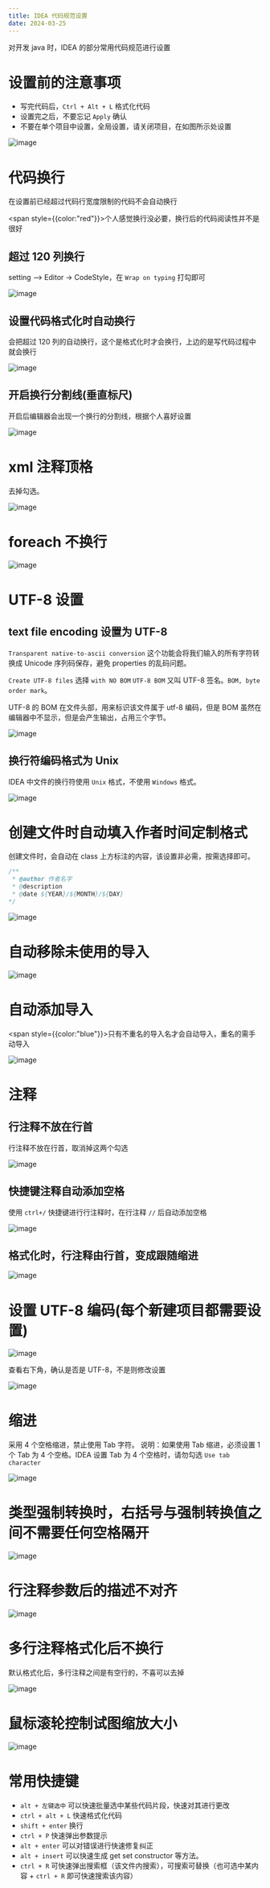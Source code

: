 ```yaml
---
title: IDEA 代码规范设置
date: 2024-03-25
---
```


对开发 java 时，IDEA 的部分常用代码规范进行设置

# 设置前的注意事项

- 写完代码后，`Ctrl + Alt + L` 格式化代码
- 设置完之后，不要忘记 `Apply` 确认
- 不要在单个项目中设置，全局设置，请关闭项目，在如图所示处设置

![image](https://jsonq.top/cdn-static/2025/02/25/1740465683389-nkltc4la.png)

# 代码换行

在设置前已经超过代码行宽度限制的代码不会自动换行

<span style={{color:"red"}}>个人感觉换行没必要，换行后的代码阅读性并不是很好</span>

## 超过 120 列换行

setting —> Editor -> CodeStyle，在 `Wrap on typing` 打勾即可

![image](https://jsonq.top/cdn-static/2025/02/25/1740465683494-a9hvgoaz.png)

## 设置代码格式化时自动换行

会把超过 120 列的自动换行，这个是格式化时才会换行，上边的是写代码过程中就会换行

![image](https://jsonq.top/cdn-static/2025/02/25/1740465683628-o8zv7g5v.png)

## 开启换行分割线(垂直标尺)

开启后编辑器会出现一个换行的分割线，根据个人喜好设置

![image](https://jsonq.top/cdn-static/2025/02/25/1740465683764-a2329gfk.png)

# xml 注释顶格

去掉勾选。

![image](https://jsonq.top/cdn-static/2025/02/25/1740476994703-qgomwu2h.png)

# foreach 不换行

![image](https://jsonq.top/cdn-static/2025/02/25/1740465683883-gi2aq4di.png)

# UTF-8 设置

## text file encoding 设置为 UTF-8

`Transparent native-to-ascii conversion` 这个功能会将我们输入的所有字符转换成 Unicode 序列码保存，避免 properties 的乱码问题。

`Create UTF-8 files` 选择 `with NO BOM` `UTF-8 BOM` 又叫 UTF-8 签名。`BOM, byte order mark`。

UTF-8 的 BOM 在文件头部，用来标识该文件属于 utf-8 编码，但是 BOM 虽然在编辑器中不显示，但是会产生输出，占用三个字节。

![image](https://jsonq.top/cdn-static/2025/02/25/1740465684064-711l59ak.png)

## 换行符编码格式为 Unix

IDEA 中文件的换行符使用 `Unix` 格式，不使用 `Windows` 格式。

![image](https://jsonq.top/cdn-static/2025/02/25/1740465684226-lndhg4f8.png)

# 创建文件时自动填入作者时间定制格式

创建文件时，会自动在 class 上方标注的内容，该设置非必需，按需选择即可。

```java
/**
 * @author 作者名字
 * @description
 * @date ${YEAR}/${MONTH}/${DAY}
*/
```

![image](https://jsonq.top/cdn-static/2025/02/25/1740465684346-2nunedgu.png)

# 自动移除未使用的导入

![image](https://jsonq.top/cdn-static/2025/02/25/1740476994849-beyzlwql.png)

# 自动添加导入

<span style={{color:"blue"}}>只有不重名的导入名才会自动导入，重名的需手动导入</span>

![image](https://jsonq.top/cdn-static/2025/02/25/1740465684446-r8g8gzno.png)

# 注释

## 行注释不放在行首

行注释不放在行首，取消掉这两个勾选

![image](https://jsonq.top/cdn-static/2025/02/25/1740465684561-sbe91lg4.png)

## 快捷键注释自动添加空格

使用 `ctrl+/` 快捷键进行行注释时，在行注释 `//` 后自动添加空格

![image](https://jsonq.top/cdn-static/2025/02/25/1740465684729-wr3gdslt.png)

## 格式化时，行注释由行首，变成跟随缩进

![image](https://jsonq.top/cdn-static/2025/02/25/1740465684868-8od39xhe.png)

# 设置 UTF-8 编码(每个新建项目都需要设置)

![image](https://jsonq.top/cdn-static/2025/02/25/1740465685033-6mve1vlf.png)

查看右下角，确认是否是 UTF-8，不是则修改设置

![image](https://jsonq.top/cdn-static/2025/02/25/1740465685181-2phfzvyh.png)

# 缩进

采用 4 个空格缩进，禁止使用 Tab 字符。 说明：如果使用 Tab 缩进，必须设置 1 个 Tab 为 4 个空格。IDEA 设置 Tab 为 4 个空格时，请勿勾选 `Use tab character`

![image](https://jsonq.top/cdn-static/2025/02/25/1740465685289-0wg3029l.png)

# 类型强制转换时，右括号与强制转换值之间不需要任何空格隔开

![image](https://jsonq.top/cdn-static/2025/02/25/1740465685449-yakqs690.png)

# 行注释参数后的描述不对齐

![image](https://jsonq.top/cdn-static/2025/02/25/1740476994953-i8fsgg1t.png)

# 多行注释格式化后不换行

默认格式化后，多行注释之间是有空行的，不喜可以去掉

![image](https://jsonq.top/cdn-static/2025/02/25/1740465685632-doroflmc.png)

# 鼠标滚轮控制试图缩放大小

![image](https://jsonq.top/cdn-static/2025/02/25/1740476995055-4gwzmo1d.png)

# 常用快捷键

- `alt + 左键选中` 可以快速批量选中某些代码片段，快速对其进行更改
- `ctrl + alt + L` 快速格式化代码
- `shift + enter` 换行
- `ctrl + P` 快速弹出参数提示
- `alt + enter` 可以对错误进行快速修复纠正
- `alt + insert` 可以快速生成 get set constructor 等方法。
- `ctrl + R` 可快速弹出搜索框（该文件内搜索），可搜索可替换（也可选中某内容 + `ctrl + R` 即可快速搜索该内容）
